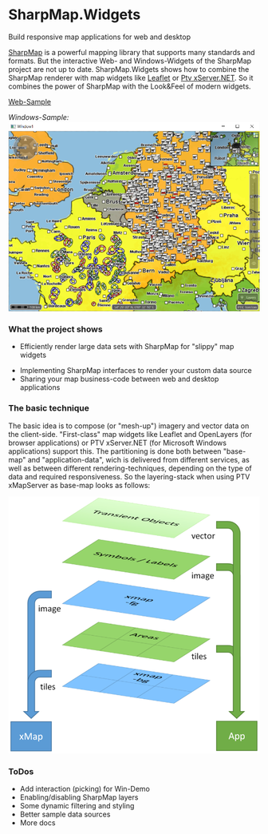 # SharpMap.Widgets
Build responsive map applications for web and desktop

[SharpMap](https://sharpmap.codeplex.com/) is a powerful mapping library that supports many standards and formats.
But the interactive Web- and Windows-Widgets of the SharpMap project are not up to date.
SharpMap.Widgets shows how to combine the SharpMap renderer with map widgets 
like [Leaflet](http://leafletjs.com/) or [Ptv xServer.NET](http://xserver.ptvgroup.com/en-uk/cookbook/explore/xserver-net-demo-center/).
So it combines the power of SharpMap with the Look&Feel of modern widgets.

[Web-Sample](http://80.146.239.139/SharpMap.Widgets/)

*Windows-Sample:*
![Windows-Sample](/Doc/SharpMap.Win.png)

### What the project shows
* Efficiently render large data sets with SharpMap for "slippy" map widgets
+ Implementing SharpMap interfaces to render your custom data source
+ Sharing your map business-code between web and desktop applications

### The basic technique

The basic idea is to compose (or "mesh-up") imagery and vector data on the client-side. "First-class" map widgets like Leaflet and OpenLayers (for browser applications) or PTV xServer.NET (for Microsoft Windows applications) support this. The partitioning is done both between "base-map" and "application-data", wich is delivered from different services, as well as between different rendering-techniques, depending on the type of data and required responsiveness. So the layering-stack when using PTV xMapServer as base-map looks as follows:

![Client-Composition](/Doc/ClientComposition.png)

### ToDos
* Add interaction (picking) for Win-Demo
* Enabling/disabling SharpMap layers
* Some dynamic filtering and styling
* Better sample data sources
* More docs
